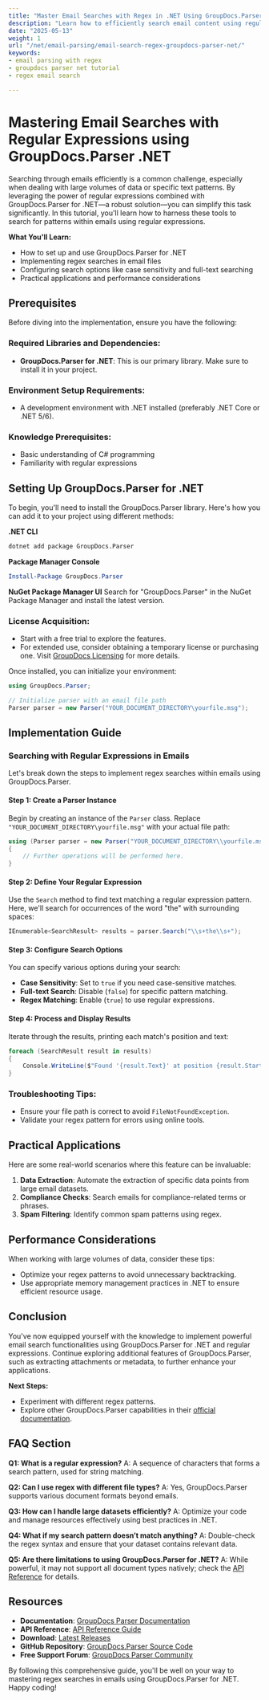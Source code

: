 ```yaml
---
title: "Master Email Searches with Regex in .NET Using GroupDocs.Parser"
description: "Learn how to efficiently search email content using regular expressions and GroupDocs.Parser for .NET. Enhance your data parsing skills."
date: "2025-05-13"
weight: 1
url: "/net/email-parsing/email-search-regex-groupdocs-parser-net/"
keywords:
- email parsing with regex
- groupdocs parser net tutorial
- regex email search

---
```



# Mastering Email Searches with Regular Expressions using GroupDocs.Parser .NET

Searching through emails efficiently is a common challenge, especially when dealing with large volumes of data or specific text patterns. By leveraging the power of regular expressions combined with GroupDocs.Parser for .NET—a robust solution—you can simplify this task significantly. In this tutorial, you'll learn how to harness these tools to search for patterns within emails using regular expressions.

**What You'll Learn:**
- How to set up and use GroupDocs.Parser for .NET
- Implementing regex searches in email files
- Configuring search options like case sensitivity and full-text searching
- Practical applications and performance considerations

## Prerequisites

Before diving into the implementation, ensure you have the following:

### Required Libraries and Dependencies:
- **GroupDocs.Parser for .NET**: This is our primary library. Make sure to install it in your project.
  
### Environment Setup Requirements:
- A development environment with .NET installed (preferably .NET Core or .NET 5/6).

### Knowledge Prerequisites:
- Basic understanding of C# programming
- Familiarity with regular expressions

## Setting Up GroupDocs.Parser for .NET

To begin, you'll need to install the GroupDocs.Parser library. Here's how you can add it to your project using different methods:

**.NET CLI**
```bash
dotnet add package GroupDocs.Parser
```

**Package Manager Console**
```powershell
Install-Package GroupDocs.Parser
```

**NuGet Package Manager UI**
Search for "GroupDocs.Parser" in the NuGet Package Manager and install the latest version.

### License Acquisition:
- Start with a free trial to explore the features.
- For extended use, consider obtaining a temporary license or purchasing one. Visit [GroupDocs Licensing](https://purchase.groupdocs.com/temporary-license/) for more details.

Once installed, you can initialize your environment:

```csharp
using GroupDocs.Parser;

// Initialize parser with an email file path
Parser parser = new Parser("YOUR_DOCUMENT_DIRECTORY\yourfile.msg");
```

## Implementation Guide

### Searching with Regular Expressions in Emails

Let's break down the steps to implement regex searches within emails using GroupDocs.Parser.

#### Step 1: Create a Parser Instance

Begin by creating an instance of the `Parser` class. Replace `"YOUR_DOCUMENT_DIRECTORY\yourfile.msg"` with your actual file path:

```csharp
using (Parser parser = new Parser("YOUR_DOCUMENT_DIRECTORY\\yourfile.msg"))
{
    // Further operations will be performed here.
}
```

#### Step 2: Define Your Regular Expression

Use the `Search` method to find text matching a regular expression pattern. Here, we'll search for occurrences of the word "the" with surrounding spaces:

```csharp
IEnumerable<SearchResult> results = parser.Search("\\s+the\\s+");
```

#### Step 3: Configure Search Options

You can specify various options during your search:
- **Case Sensitivity**: Set to `true` if you need case-sensitive matches.
- **Full-text Search**: Disable (`false`) for specific pattern matching.
- **Regex Matching**: Enable (`true`) to use regular expressions.

#### Step 4: Process and Display Results

Iterate through the results, printing each match's position and text:

```csharp
foreach (SearchResult result in results)
{
    Console.WriteLine($"Found '{result.Text}' at position {result.StartOffset}");
}
```

### Troubleshooting Tips:
- Ensure your file path is correct to avoid `FileNotFoundException`.
- Validate your regex pattern for errors using online tools.

## Practical Applications

Here are some real-world scenarios where this feature can be invaluable:
1. **Data Extraction**: Automate the extraction of specific data points from large email datasets.
2. **Compliance Checks**: Search emails for compliance-related terms or phrases.
3. **Spam Filtering**: Identify common spam patterns using regex.

## Performance Considerations

When working with large volumes of data, consider these tips:
- Optimize your regex patterns to avoid unnecessary backtracking.
- Use appropriate memory management practices in .NET to ensure efficient resource usage.

## Conclusion

You've now equipped yourself with the knowledge to implement powerful email search functionalities using GroupDocs.Parser for .NET and regular expressions. Continue exploring additional features of GroupDocs.Parser, such as extracting attachments or metadata, to further enhance your applications.

**Next Steps:**
- Experiment with different regex patterns.
- Explore other GroupDocs.Parser capabilities in their [official documentation](https://docs.groupdocs.com/parser/net/).

## FAQ Section

**Q1: What is a regular expression?**
A: A sequence of characters that forms a search pattern, used for string matching.

**Q2: Can I use regex with different file types?**
A: Yes, GroupDocs.Parser supports various document formats beyond emails.

**Q3: How can I handle large datasets efficiently?**
A: Optimize your code and manage resources effectively using best practices in .NET.

**Q4: What if my search pattern doesn’t match anything?**
A: Double-check the regex syntax and ensure that your dataset contains relevant data.

**Q5: Are there limitations to using GroupDocs.Parser for .NET?**
A: While powerful, it may not support all document types natively; check the [API Reference](https://reference.groupdocs.com/parser/net) for details.

## Resources
- **Documentation**: [GroupDocs Parser Documentation](https://docs.groupdocs.com/parser/net/)
- **API Reference**: [API Reference Guide](https://reference.groupdocs.com/parser/net)
- **Download**: [Latest Releases](https://releases.groupdocs.com/parser/net/)
- **GitHub Repository**: [GroupDocs.Parser Source Code](https://github.com/groupdocs-parser/GroupDocs.Parser-for-.NET)
- **Free Support Forum**: [GroupDocs Parser Community](https://forum.groupdocs.com/c/parser/10)

By following this comprehensive guide, you'll be well on your way to mastering regex searches in emails using GroupDocs.Parser for .NET. Happy coding!
